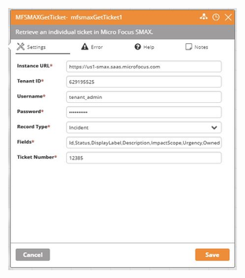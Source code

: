 <img src="https://raw.githubusercontent.com/Ayehu/custom-activities/master/Micro%20Focus%20SMAX/MFSMAXGetTicket/screenshot.jpg">
